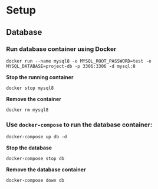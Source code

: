 # Setup 

## Database

### Run database container using Docker
```shell
docker run --name mysql8 -e MYSQL_ROOT_PASSWORD=test -e MYSQL_DATABASE=project-db -p 3306:3306 -d mysql:8
```

**Stop the running container**
```shell
docker stop mysql8
```

**Remove the container**
```shell
docker rm mysql8
```

### Use `docker-compose` to run the database container:
```shell
docker-compose up db -d
```

**Stop the database**
```shell
docker-compose stop db
```

**Remove the database container**
```shell
docker-compose down db
```
